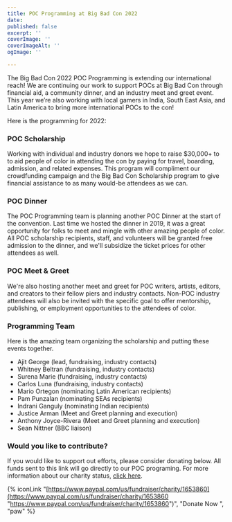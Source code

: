 ```yaml
---
title: POC Programming at Big Bad Con 2022
date: 
published: false
excerpt: ''
coverImage: ''
coverImageAlt: ''
ogImage: ''

---
```

The Big Bad Con 2022 POC Programming is extending our international reach! We are continuing our work to support POCs at Big Bad Con through financial aid, a community dinner, and an industry meet and greet event. This year we’re also working with local gamers in India, South East Asia, and Latin America to bring more international POCs to the con!

Here is the programming for 2022:

### POC Scholarship

Working with individual and industry donors we hope to raise $30,000+ to to aid people of color in attending the con by paying for travel, boarding, admission, and related expenses. This program will compliment our crowdfunding campaign and the Big Bad Con Scholarship program to give financial assistance to as many would-be attendees as we can.

### POC Dinner

The POC Programming team is planning another POC Dinner at the start of the convention. Last time we hosted the dinner in 2019, it was a great opportunity for folks to meet and mingle with other amazing people of color. All POC scholarship recipients, staff, and volunteers will be granted free admission to the dinner, and we'll subsidize the ticket prices for other attendees as well.

### POC Meet & Greet

We're also hosting another meet and greet for POC writers, artists, editors, and creators to their fellow piers and industry contacts. Non-POC industry attendees will also be invited with the specific goal to offer mentorship, publishing, or employment opportunities to the attendees of color.

### Programming Team

Here is the amazing team organizing the scholarship and putting these events together.

* Ajit George (lead, fundraising, industry contacts)
* Whitney Beltran (fundraising, industry contacts)
* Surena Marie (fundraising, industry contacts)
* Carlos Luna (fundraising, industry contacts)
* Mario Ortegon (nominating Latin American recipients)
* Pam Punzalan (nominating SEAs recipients)
* Indrani Ganguly (nominating Indian recipients)
* Justice Arman (Meet and Greet planning and execution)
* Anthony Joyce-Rivera (Meet and Greet planning and execution)
* Sean Nittner (BBC liaison)

### Would you like to contribute?

If you would like to support out efforts, please consider donating below. All funds sent to this link will go directly to our POC programing. For more information about our charity status, [click here](https://www.bigbadcon.com/proof-of-501c3-status/).

{% iconLink "[https://www.paypal.com/us/fundraiser/charity/1653860](https://www.paypal.com/us/fundraiser/charity/1653860 "https://www.paypal.com/us/fundraiser/charity/1653860")", "Donate Now ", "paw" %}